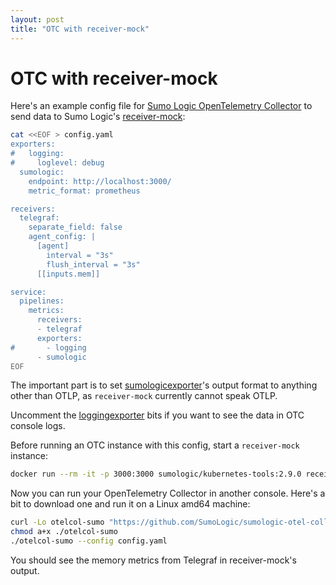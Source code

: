 ```yaml
---
layout: post
title: "OTC with receiver-mock"
---
```


# OTC with receiver-mock

Here's an example config file for [Sumo Logic OpenTelemetry Collector](https://github.com/SumoLogic/sumologic-otel-collector/) to send data to Sumo Logic's [receiver-mock](https://github.com/SumoLogic/sumologic-kubernetes-tools/tree/v2.9.0/src/rust/receiver-mock):

```sh
cat <<EOF > config.yaml
exporters:
#   logging:
#     loglevel: debug
  sumologic:
    endpoint: http://localhost:3000/
    metric_format: prometheus

receivers:
  telegraf:
    separate_field: false
    agent_config: |
      [agent]
        interval = "3s"
        flush_interval = "3s"
      [[inputs.mem]]

service:
  pipelines:
    metrics:
      receivers:
      - telegraf
      exporters:
#       - logging
      - sumologic
EOF
```

The important part is to set [sumologicexporter](https://github.com/SumoLogic/sumologic-otel-collector/blob/v0.0.50-beta.0/pkg/exporter/sumologicexporter/README.md)'s output format to anything other than OTLP,
as `receiver-mock` currently cannot speak OTLP.

Uncomment the [loggingexporter](https://github.com/SumoLogic/sumologic-otel-collector/blob/v0.0.50-beta.0/docs/Configuration.md#logging-exporter) bits if you want to see the data in OTC console logs.

Before running an OTC instance with this config, start a `receiver-mock` instance:

```sh
docker run --rm -it -p 3000:3000 sumologic/kubernetes-tools:2.9.0 receiver-mock --print-metrics
```

Now you can run your OpenTelemetry Collector in another console.
Here's a bit to download one and run it on a Linux amd64 machine:

```sh
curl -Lo otelcol-sumo "https://github.com/SumoLogic/sumologic-otel-collector/releases/download/v0.0.50-beta.0/otelcol-sumo-0.0.50-beta.0-linux_amd64"
chmod a+x ./otelcol-sumo
./otelcol-sumo --config config.yaml
```

You should see the memory metrics from Telegraf in receiver-mock's output.
